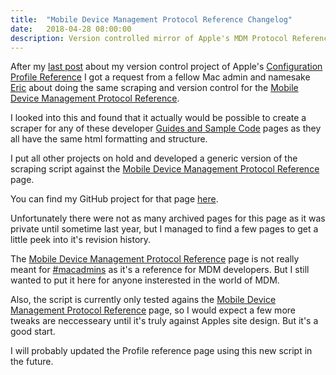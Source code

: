 ```yaml
---
title:  "Mobile Device Management Protocol Reference Changelog"
date:   2018-04-28 08:00:00
description: Version controlled mirror of Apple's MDM Protocol Reference
---
```


After my [last post](http://erikberglund.github.io/2018/Configuration_Profile_Reference_Changelog/) about my version control project of Apple's [Configuration Profile Reference](https://developer.apple.com/library/content/featuredarticles/iPhoneConfigurationProfileRef/Introduction/Introduction.html) I got a request from a fellow Mac admin and namesake [Eric](https://blog.eriknicolasgomez.com) about doing the same scraping and version control for the [Mobile Device Management Protocol Reference](https://developer.apple.com/library/content/documentation/Miscellaneous/Reference/MobileDeviceManagementProtocolRef).

I looked into this and found that it actually would be possible to create a scraper for any of these developer [Guides and Sample Code](https://developer.apple.com/library/content/navigation/) pages as they all have the same html formatting and structure.

I put all other projects on hold and developed a generic version of the scraping script against the [Mobile Device Management Protocol Reference](https://developer.apple.com/library/content/documentation/Miscellaneous/Reference/MobileDeviceManagementProtocolRef) page.

You can find my GitHub project for that page [here](https://github.com/erikberglund/Mobile-Device-Management-Protocol-Reference).

Unfortunately there were not as many archived pages for this page as it was private until sometime last year, but I managed to find a few pages to get a little peek into it's revision history.

The [Mobile Device Management Protocol Reference](https://developer.apple.com/library/content/documentation/Miscellaneous/Reference/MobileDeviceManagementProtocolRef) page is not really meant for [#macadmins](https://twitter.com/hashtag/macadmins) as it's a reference for MDM developers. But I still wanted to put it here for anyone insterested in the world of MDM.

Also, the script is currently only tested agains the [Mobile Device Management Protocol Reference](https://developer.apple.com/library/content/documentation/Miscellaneous/Reference/MobileDeviceManagementProtocolRef) page, so I would expect a few more tweaks are neccesseary until it's truly against Apples site design. But it's a good start.

I will probably updated the Profile reference page using this new script in the future.
